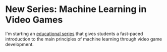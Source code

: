 # New Series: Machine Learning in Video Games

I'm starting an [educational series](https://github.com/blearn-cmu/ML_in_video_games) that gives students a fast-paced introduction to the
main principles of machine learning through video game development.

